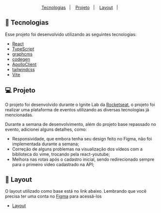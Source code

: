 <p align="center">
  <a href="#-tecnologias">Tecnologias</a>&nbsp;&nbsp;&nbsp;|&nbsp;&nbsp;&nbsp;
  <a href="#-projeto">Projeto</a>&nbsp;&nbsp;&nbsp;|&nbsp;&nbsp;&nbsp;
  <a href="#-layout">Layout</a>&nbsp;&nbsp;&nbsp;|&nbsp;&nbsp;&nbsp;
</p>

<!-- # --------------------------
### Tecnologias | Projeto | Layout -->
## 🚀 Tecnologias

Esse projeto foi desenvolvido utilizando as seguintes tecnologias:

- [React](https://reactjs.org)
- [TypeScript](https://www.typescriptlang.org/)
- [graphcms](https://graphcms.com/)
- [codegen](https://www.graphql-code-generator.com/)
- [ApolloClient](https://www.apollographql.com/)
- [tailwindcss](https://tailwindcss.com/)
- [Vite](https://vitejs.dev/)

## 💻 Projeto

O projeto foi desenvolvido durante o Ignite Lab da [Rocketseat](https://www.rocketseat.com.br/), o projeto foi realizar uma plataforma de eventos utilizando as diversas tecnologias já mencionadas.

Durante a semana de desenvolvimento, além do projeto base repassado no evento, adicionei alguns detalhes, como:

- Responsividade, que embora tenha seu design feito no Figma, não foi implementada durante a semana;
- Correção de alguns problemas na visualização dos vídeos com a biblioteca do vime, trocando pela react-youtube;
- Melhora nas rotas após o cadastro inicial, sendo redirecionado sempre para o primeiro vídeo cadastrado na API;

## 🔖 Layout

O layout utilizado como base está no link abaixo.
Lembrando que você precisa ter uma conta no [Figma](http://figma.com/) para acessá-los

- [Layout](https://www.figma.com/file/wpKv9TCs6gdE75exLFQ9OZ/Plataforma-de-evento---Ignite-Lab-(Community))
